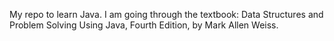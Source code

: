 My repo to learn Java. I am going through the textbook: Data Structures and Problem Solving 
Using Java, Fourth Edition, by Mark Allen Weiss.
